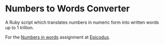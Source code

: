 Numbers to Words Converter
================

A Ruby script which translates numbers in numeric form into written words up to 1 trillion.

For the [Numbers in words](http://www.learnhowtoprogram.com/lessons/numbers-in-words-in-ruby) assignment at [Epicodus](http://www.epicodus.com/).
